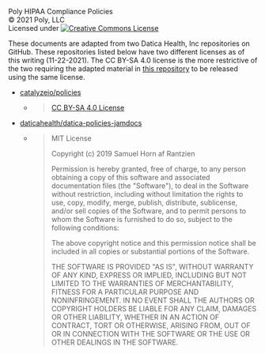Poly HIPAA Compliance Policies\
© 2021 Poly, LLC\
Licensed under <a rel="license" href="http://creativecommons.org/licenses/by-sa/4.0/"><img alt="Creative Commons License" style="border-width:0" src="https://i.creativecommons.org/l/by-sa/4.0/80x15.png" /></a>

These documents are adapted from two Datica Health, Inc repositories on GitHub. These repositories listed below have two different licenses as of this writing (11-22-2021). The CC BY-SA 4.0 license is the more restrictive of the two requiring the adapted material in <a href="https://github.com/poly-llc/policy" a>this repository</a> to be released using the same license.

- <a href=https://github.com/catalyzeio/policies>catalyzeio/policies</a>
  - > <a rel="license" href="http://creativecommons.org/licenses/by-sa/4.0/">CC BY-SA 4.0 License</a>
- <a href=https://github.com/daticahealth/datica-policies-jamdocs>daticahealth/datica-policies-jamdocs</a>
  - >MIT License
    >
    >Copyright (c) 2019 Samuel Horn af Rantzien
    >
    >Permission is hereby granted, free of charge, to any person obtaining a copy of this software and associated documentation files (the "Software"), to deal in the Software without restriction, including without limitation the rights to use, copy, modify, merge, publish, distribute, sublicense, and/or sell copies of the Software, and to permit persons to whom the Software is furnished to do so, subject to the following conditions:
    >
    >The above copyright notice and this permission notice shall be included in all copies or substantial portions of the Software.
    >
    >THE SOFTWARE IS PROVIDED "AS IS", WITHOUT WARRANTY OF ANY KIND, EXPRESS OR IMPLIED, INCLUDING BUT NOT LIMITED TO THE WARRANTIES OF MERCHANTABILITY, FITNESS FOR A PARTICULAR PURPOSE AND NONINFRINGEMENT. IN NO EVENT SHALL THE AUTHORS OR COPYRIGHT HOLDERS BE LIABLE FOR ANY CLAIM, DAMAGES OR OTHER LIABILITY, WHETHER IN AN ACTION OF CONTRACT, TORT OR OTHERWISE, ARISING FROM, OUT OF OR IN CONNECTION WITH THE SOFTWARE OR THE USE OR OTHER DEALINGS IN THE SOFTWARE.

